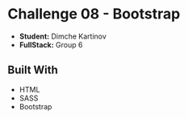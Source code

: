 # Challenge 08 - Bootstrap
- **Student:** Dimche Kartinov
- **FullStack:** Group 6

## Built With
- HTML
- SASS
- Bootstrap